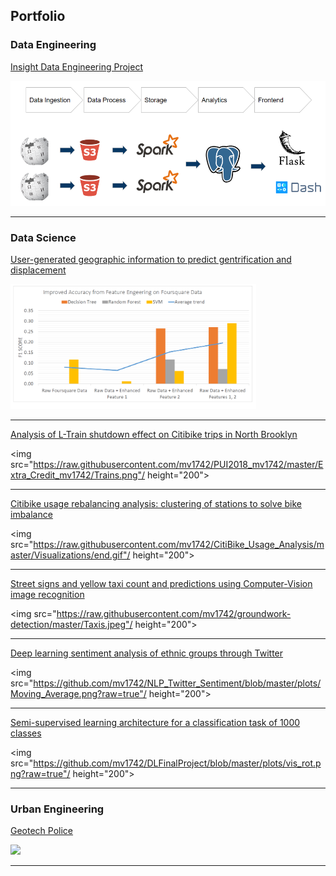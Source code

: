 ## Portfolio

### Data Engineering

[Insight Data Engineering Project](https://github.com/mv1742/Wiki_Bias/)

<img src= "https://github.com/mv1742/Wiki_Bias/blob/master/figs/Pipeline.png" height="200">
           
---

### Data Science

[User-generated geographic information to predict gentrification and displacement](https://mv1742.github.io/udpny_website/)

<img src="https://raw.githubusercontent.com/mv1742/UDPNY/master/Notebooks/Capstone.png" height="200">

---

[Analysis of L-Train shutdown effect on Citibike trips in North Brooklyn](https://www.authorea.com/343291/WvCJMi1pNDL6i1gUT_rstw)

<img src="https://raw.githubusercontent.com/mv1742/PUI2018_mv1742/master/Extra_Credit_mv1742/Trains.png"/ height="200">

---

[Citibike usage rebalancing analysis: clustering of stations to solve bike imbalance](https://github.com/mv1742/CitiBike_Usage_Analysis)

<img src="https://raw.githubusercontent.com/mv1742/CitiBike_Usage_Analysis/master/Visualizations/end.gif"/ height="200">

---

[Street signs and yellow taxi count and predictions using Computer-Vision image recognition](https://github.com/Streets-Data-Collaborative/groundwork-detection)

<img src="https://raw.githubusercontent.com/mv1742/groundwork-detection/master/Taxis.jpeg"/ height="200">

---

[Deep learning sentiment analysis of ethnic groups through Twitter](https://www.overleaf.com/read/yhvvshpgcsbk)

<img src="https://github.com/mv1742/NLP_Twitter_Sentiment/blob/master/plots/Moving_Average.png?raw=true"/ height="200">

---

[Semi-supervised learning architecture for a classification task of 1000 classes](https://towardsdatascience.com/learning-like-babies-image-classification-using-semi-supervised-learning-ccfb5b391d1f)

<img src="https://github.com/mv1742/DLFinalProject/blob/master/plots/vis_rot.png?raw=true"/ height="200">

---


### Urban Engineering

[Geotech Police](https://github.com/mv1742/Geo_Police/)

<img src= "https://raw.githubusercontent.com/mv1742/Geo_Police/master/Images/Maxwell.jpg?token=AKJ62NA6KPF6M74KE7CAMQS5ZMICM" height="200">

---

